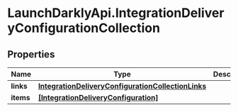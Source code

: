 # LaunchDarklyApi.IntegrationDeliveryConfigurationCollection

## Properties

Name | Type | Description | Notes
------------ | ------------- | ------------- | -------------
**links** | [**IntegrationDeliveryConfigurationCollectionLinks**](IntegrationDeliveryConfigurationCollectionLinks.md) |  | 
**items** | [**[IntegrationDeliveryConfiguration]**](IntegrationDeliveryConfiguration.md) |  | 


